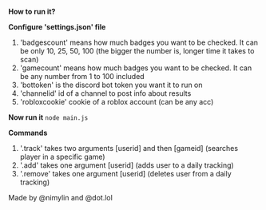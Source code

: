 **How to run it?**

**Configure 'settings.json' file**
  1. 'badgescount' means how much badges you want to be checked. It can be only 10, 25, 50, 100 (the bigger the number is, longer time it takes to scan)
  2. 'gamecount' means how much badges you want to be checked. It can be any number from 1 to 100 included
  3. 'bottoken' is the discord bot token you want it to run on
  4. 'channelid' id of a channel to post info about results
  5. 'robloxcookie' cookie of a roblox account (can be any acc)

**Now run it** 
```node main.js```
  
**Commands**
  1. '.track' takes two arguments [userid] and then [gameid] (searches player in a specific game)
  2. '.add' takes one argument [userid] (adds user to a daily tracking)
  3. '.remove' takes one argument [userid] (deletes user from a daily tracking)

Made by @nimylin and @dot.lol

